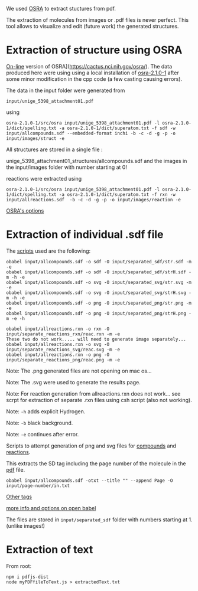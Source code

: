 We used [OSRA](https://cactus.nci.nih.gov/osra/) to extract stuctures from pdf.

The extraction of molecules from images or .pdf files is never perfect. This tool allows to visualize and edit (future work) the generated structures.

# Extraction of structure using OSRA 

[On-line](https://cactus.nci.nih.gov/cgi-bin/osra/index.cgi) version of OSRA](https://cactus.nci.nih.gov/osra/).
The data produced here were using using a local installation of [osra-2.1.0-1](https://sourceforge.net/projects/osra/) after some minor modification in the cpp code (a few casting causing errors).

The data in the input folder were generated from  

`input/unige_5398_attachment01.pdf`

using 
```
osra-2.1.0-1/src/osra input/unige_5398_attachment01.pdf -l osra-2.1.0-1/dict/spelling.txt -a osra-2.1.0-1/dict/superatom.txt -f sdf -w  input/allcompounds.sdf --embedded-format inchi -b -c -d -g -p -o input/images/struct -e
```
All structures are stored in a single file :

unige_5398_attachment01_structures/allcompounds.sdf
and the images in the input/images folder with number starting at 0!

reactions were extracted using
```
osra-2.1.0-1/src/osra input/unige_5398_attachment01.pdf -l osra-2.1.0-1/dict/spelling.txt -a osra-2.1.0-1/dict/superatom.txt -f rxn -w  input/allreactions.sdf  -b -c -d -g -p -o input/images/reaction -e
```
[OSRA's options](optionsASRA)

# Extraction of individual .sdf file

The [scripts](https://openbabel.org/docs/dev/Command-line_tools/babel.html) used are the following:
```
obabel input/allcompounds.sdf -o sdf -O input/separated_sdf/str.sdf -m -e
obabel input/allcompounds.sdf -o sdf -O input/separated_sdf/strH.sdf -m -h -e 
obabel input/allcompounds.sdf -o svg -O input/separated_svg/str.svg -m -e 
obabel input/allcompounds.sdf -o svg -O input/separated_svg/strH.svg -m -h -e
obabel input/allcompounds.sdf -o png -O input/separated_png/str.png -m -e 
obabel input/allcompounds.sdf -o png -O input/separated_png/strH.png -m -e -h

obabel input/allreactions.rxn -o rxn -O input/separate_reactions_rxn/reac.rxn -m -e
These two do not work..... will need to generate image separately...
obabel input/allreactions.rxn -o svg -O input/separate_reactions_svg/reac.svg -m -e
obabel input/allreactions.rxn -o png -O input/separate_reactions_png/reac.png -m -e
```

Note: The .png generated files are not opening on mac os...

Note: The .svg were used to generate the results page. 

Note: For reaction generation from allreactions.rxn does not work... see scrpt for extraction of separate .rxn files using csh script (also not working).

Note: `-h` adds explicit Hydrogen.

Note: `-b` black background.

Note: `-e` continues after error.

Scripts to attempt generation of png and svg files for [compounds](sdf2images.csh) and [reactions](rxn2images.csh).

This extracts the SD tag including the page number of the molecule in the [pdf](input/unige_5398_attachment01.pdf) file.
```
obabel input/allcompounds.sdf -otxt --title "" --append Page -O input/page-number/in.txt
```
[Other tags](SDtags.md)

[more info and options on open babel](https://openbabel.org/docs/dev/Command-line_tools/babel.html#babel-options)

The files are stored in `input/separated_sdf` folder with numbers starting at 1. (unlike images!)

# Extraction of text

From root:
```
npm i pdfjs-dist
node myPDFfileToText.js > extractedText.txt
```

